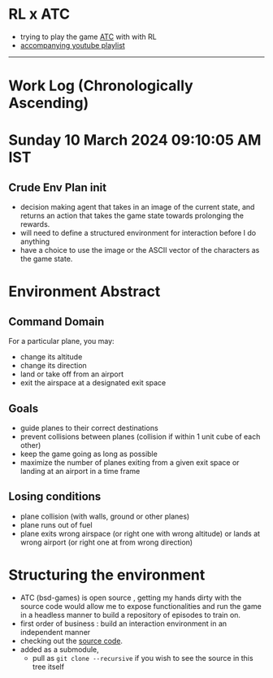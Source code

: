 # RL x ATC

 - trying to play the game [ATC](https://manpages.debian.org/jessie/bsdgames/atc.6.en.html) with with RL
 - [accompanying youtube playlist](https://youtu.be/OrClhC7IUMM?si=cA6lyDJ9Ve4kT8As)

---

# Work Log (Chronologically Ascending)

# Sunday 10 March 2024 09:10:05 AM IST

## Crude Env Plan init

 - decision making agent that takes in an image of the current state, and returns an action that takes the game state towards prolonging the rewards.
 - will need to define a structured environment for interaction before I do anything
 - have a choice to use the image or the ASCII vector of the characters as the game state.
# Environment Abstract

## Command Domain

For a particular plane, you may:
 - change its altitude
 - change its direction
 - land or take off from an airport
 - exit the airspace at a designated exit space

## Goals 

 - guide planes to their correct destinations
 - prevent collisions between planes (collision if within 1 unit cube of each other)
 - keep the game going as long as possible
 - maximize the number of planes exiting from a given exit space or landing at an airport in a time frame

## Losing conditions

 - plane collision (with walls, ground or other planes)
 - plane runs out of fuel
 - plane exits wrong airspace (or right one with wrong altitude) or lands at wrong airport (or right one at from wrong direction)

# Structuring the environment 

 - ATC (bsd-games) is open source , getting my hands dirty with the source code would allow me to expose functionalities and run the game in a headless manner to build a repository of episodes to train on.
 - first order of business : build an interaction environment in an independent manner
 - checking out the [source code](https://github.com/vattam/BSDGames/tree/master/atc).
 - added as a submodule,
    - pull as `git clone --recursive` if you wish to see the source in this tree itself
